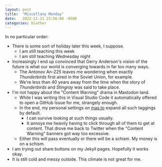 ```yaml
---
layout: post
title:  "Miscellany Monday"
date:   2022-11-21 23:56:00 -0500
categories: blather
---
```

In no particular order:

* There is some sort of holiday later this week, I suppose.
  * I am still teaching this week
  * I am still teaching Wednesday night
* Increasingly I end up convinced that Gerry Anderson's vision of the future is what our world is converging towards in far too many ways.
  * The Antonov An-225 leaves me wondering when exactly *Thunderbirds* first aired in the Soviet Union, for example.
  * We're less than 40 years away from the time when the story of *Thunderbirds* and *Stingray* was said to take place.
* I'm not happy about the "Content Warning" drama in Mastodon land.
  * While I was writing this in Visual Studio Code it automatically offered to open a GitHub Issue for me, strangely enough.
  * In the end, my personal settings on [mas.to](https://mas.to/) expand all such taggings by default.
    * I can survive looking at such things usually.
    * It annoys me heavily having to click through all of them to get at content.  That drove me back to Twitter when the "Content Warning" banners got way too excessive.
  *  Either this will pass eventually or there will be a schism.  My money is on a schism.
* I am trying out share buttons on my Jekyll pages.  Hopefully it works okay.
* It is still cold and messy outside.  This climate is not great for me.
